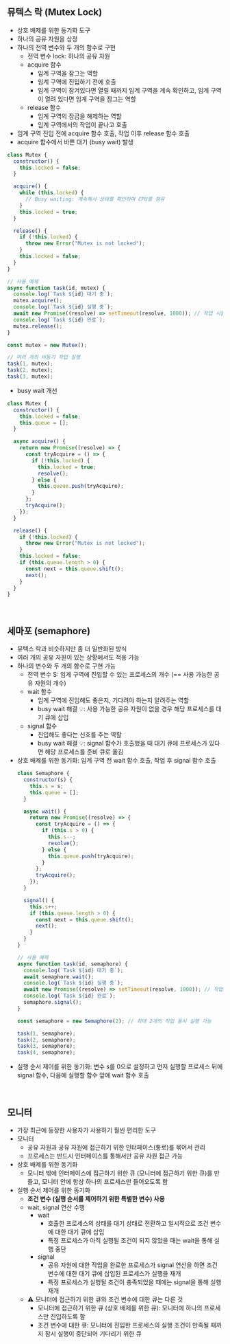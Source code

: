 ## 뮤텍스 락 (Mutex Lock)
- 상호 배제를 위한 동기화 도구
- 하나의 공유 자원을 상정
- 하나의 전역 변수와 두 개의 함수로 구현
  - 전역 변수 lock: 하나의 공유 자원
  - acquire 함수
    - 임계 구역을 잠그는 역할
    - 임계 구역에 진입하기 전에 호출
    - 임계 구역이 잠겨있다면 열릴 때까지 임계 구역을 계속 확인하고, 임계 구역이 열려 있다면 임계 구역을 잠그는 역할
  - release 함수
    - 임계 구역의 잠금을 해제하는 역할
    - 임계 구역에서의 작업이 끝나고 호출
- 임계 구역 진입 전에 acquire 함수 호출, 작업 이후 release 함수 호출
- acquire 함수에서 바쁜 대기 (busy wait) 발생
```javascript
class Mutex {
  constructor() {
    this.locked = false;
  }

  acquire() {
    while (this.locked) {
      // Busy waiting: 계속해서 상태를 확인하며 CPU를 점유
    }
    this.locked = true;
  }

  release() {
    if (!this.locked) {
      throw new Error("Mutex is not locked");
    }
    this.locked = false;
  }
}

// 사용 예제
async function task(id, mutex) {
  console.log(`Task ${id} 대기 중`);
  mutex.acquire();
  console.log(`Task ${id} 실행 중`);
  await new Promise((resolve) => setTimeout(resolve, 1000)); // 작업 시뮬레이션
  console.log(`Task ${id} 완료`);
  mutex.release();
}

const mutex = new Mutex();

// 여러 개의 비동기 작업 실행
task(1, mutex);
task(2, mutex);
task(3, mutex);
```
- busy wait 개선
```javascript
class Mutex {
  constructor() {
    this.locked = false;
    this.queue = [];
  }

  async acquire() {
    return new Promise((resolve) => {
      const tryAcquire = () => {
        if (!this.locked) {
          this.locked = true;
          resolve();
        } else {
          this.queue.push(tryAcquire);
        }
      };
      tryAcquire();
    });
  }

  release() {
    if (!this.locked) {
      throw new Error("Mutex is not locked");
    }
    this.locked = false;
    if (this.queue.length > 0) {
      const next = this.queue.shift();
      next();
    }
  }
}
```
<br/>

## 세마포 (semaphore)
- 뮤텍스 락과 비슷하지만 좀 더 일반화된 방식
- 여러 개의 공유 자원이 있는 상황에서도 적용 가능
- 하나의 변수와 두 개의 함수로 구현 가능
  - 전역 변수 S: 임계 구역에 진입할 수 있는 프로세스의 개수 (== 사용 가능한 공유 자원의 개수)
  - wait 함수
    - 임계 구역에 진입해도 좋은지, 기다려야 하는지 알려주는 역할
    - busy wait 해결 💡: 사용 가능한 공유 자원이 없을 경우 해당 프로세스를 대기 큐에 삽입
  - signal 함수
    - 진입해도 좋다는 신호를 주는 역할
    - busy wait 해결 💡: signal 함수가 호출했을 때 대기 큐에 프로세스가 있다면 해당 프로세스를 준비 큐로 옮김
- 상호 배제를 위한 동기화: 임계 구역 전 wait 함수 호출, 작업 후 signal 함수 호출
  ```javascript
  class Semaphore {
    constructor(s) {
      this.s = s;
      this.queue = [];
    }

    async wait() {
      return new Promise((resolve) => {
        const tryAcquire = () => {
          if (this.s > 0) {
            this.s--;
            resolve();
          } else {
            this.queue.push(tryAcquire);
          }
        };
        tryAcquire();
      });
    }

    signal() {
      this.s++;
      if (this.queue.length > 0) {
        const next = this.queue.shift();
        next();
      }
    }
  }

  // 사용 예제
  async function task(id, semaphore) {
    console.log(`Task ${id} 대기 중`);
    await semaphore.wait();
    console.log(`Task ${id} 실행 중`);
    await new Promise((resolve) => setTimeout(resolve, 1000)); // 작업 시뮬레이션
    console.log(`Task ${id} 완료`);
    semaphore.signal();
  }
  
  const semaphore = new Semaphore(2); // 최대 2개의 작업 동시 실행 가능
  
  task(1, semaphore);
  task(2, semaphore);
  task(3, semaphore);
  task(4, semaphore);
  ```
- 실행 순서 제어를 위한 동기화: 변수 s를 0으로 설정하고 먼저 실행할 프로세스 뒤에 signal 함수, 다음에 실행할 함수 앞에 wait 함수 호출
<br/>

## 모니터
- 가장 최근에 등장한 사용자가 사용하기 훨씬 편리한 도구
- 모니터
  - 공유 자원과 공유 자원에 접근하기 위한 인터페이스(통로)를 묶어서 관리
  - 프로세스는 반드시 인터페이스를 통해서만 공유 자원 접근 가능
- 상호 배제를 위한 동기화 
  - 모니터 밖에 인터페이스에 접근하기 위한 큐 (모니터에 접근하기 위한 큐)를 만들고, 모니터 안에 항상 하나의 프로세스만 들어오도록 함
- 실행 순서 제어를 위한 동기화
  - **조건 변수 (실행 순서를 제어하기 위한 특별한 변수) 사용**
  - wait, signal 연산 수행
    - wait
      - 호출한 프로세스의 상태를 대기 상태로 전환하고 일시적으로 조건 변수에 대한 대기 큐에 삽입
      - 특정 프로세스가 아직 실행될 조건이 되지 않았을 때는 wait을 통해 실행 중단 
    - signal
      - 공유 자원에 대한 작업을 완료한 프로세스가 signal 연산을 하면 조건 변수에 대한 대기 큐에 삽입된 프로세스가 실행을 재개
      - 특정 프로세스가 실행될 조건이 충족되었을 때에는 signal을 통해 실행 재개
  - ⚠️ 모니터에 접근하기 위한 큐와 조건 변수에 대한 큐는 다른 것
    - 모니터에 접근하기 위한 큐 (상호 배제를 위한 큐): 모니터에 하나의 프로세스만 진입하도록 함
    - 조건 변수에 대한 큐: 모니터에 진입한 프로세스의 실행 조건이 만족될 때까지 잠시 실행이 중단되어 기다리기 위한 큐 
